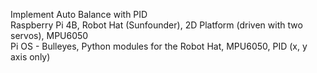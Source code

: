 Implement Auto Balance with PID  
Raspberry Pi 4B, Robot Hat (Sunfounder), 2D Platform (driven with two servos), MPU6050  
Pi OS - Bulleyes, Python modules for the Robot Hat, MPU6050, PID (x, y axis only)

